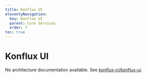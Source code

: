 ```yaml
---
title: Konflux UI
eleventyNavigation:
  key: Konflux UI
  parent: Core Services
  order: 7
toc: true
---
```


# Konflux UI

No architecture documentation available. See [konflux-ci/konflux-ui](https://github.com/konflux-ci/konflux-ui).
